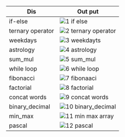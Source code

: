 |Dis|Out put|
|-----------|-------------|
|if-else|![1  if else](https://github.com/user-attachments/assets/86c4db36-54d6-4583-ba09-368b5001b6e1)|
|ternary operator|![2   ternary operator](https://github.com/user-attachments/assets/f3cab9a8-8365-4aaa-96e8-9290e51522c7)|
|weekdays|![3   weekdayts](https://github.com/user-attachments/assets/de63bb7a-91a1-4cdb-9737-3d5121de5678)|
|astrology|![4  astrology](https://github.com/user-attachments/assets/f887a025-cd88-4318-862d-c641259463f6)|
|sum_mul|![5  sum_mul](https://github.com/user-attachments/assets/cecabdbd-8b59-4706-891d-b423860226dd)|
|while loop|![6  while loop](https://github.com/user-attachments/assets/8ccff34b-16a2-447d-bd67-3c23db7b3f4a)|
|fibonacci|![7  fibonaaci](https://github.com/user-attachments/assets/138cec0c-92ef-4312-9e04-0befcfcb4672)|
|factorial|![8  factorial](https://github.com/user-attachments/assets/f247373a-cfa9-4337-8e81-5dd9c7f3a840)|
|concat words|![9  concat words](https://github.com/user-attachments/assets/ea217e45-6ffe-4fa2-ba85-badfb3f0223c)|
|binary_decimal|![10  binary_decimal](https://github.com/user-attachments/assets/4eb7bd72-247f-4b9a-98ea-2d89cb5297e8)|
|min_max|![11 min max array](https://github.com/user-attachments/assets/bc91c549-3b9b-443b-80a8-8ab4f9711796)|
|pascal|![12 pascal](https://github.com/user-attachments/assets/3eb3a09c-1283-49bc-8d02-4fc3d9c18697)|



